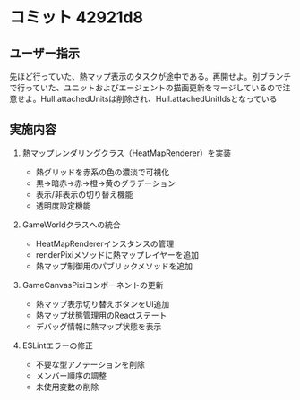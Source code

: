 # コミット 42921d8

## ユーザー指示

先ほど行っていた、熱マップ表示のタスクが途中である。再開せよ。別ブランチで行っていた、ユニットおよびエージェントの描画更新をマージしているので注意せよ。Hull.attachedUnitsは削除され、Hull.attachedUnitIdsとなっている

## 実施内容

1. 熱マップレンダリングクラス（HeatMapRenderer）を実装
   - 熱グリッドを赤系の色の濃淡で可視化
   - 黒→暗赤→赤→橙→黄のグラデーション
   - 表示/非表示の切り替え機能
   - 透明度設定機能

2. GameWorldクラスへの統合
   - HeatMapRendererインスタンスの管理
   - renderPixiメソッドに熱マップレイヤーを追加
   - 熱マップ制御用のパブリックメソッドを追加

3. GameCanvasPixiコンポーネントの更新
   - 熱マップ表示切り替えボタンをUI追加
   - 熱マップ状態管理用のReactステート
   - デバッグ情報に熱マップ状態を表示

4. ESLintエラーの修正
   - 不要な型アノテーションを削除
   - メンバー順序の調整
   - 未使用変数の削除